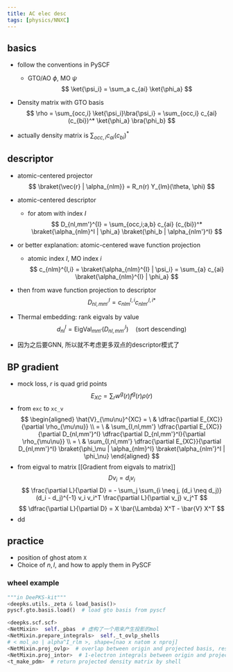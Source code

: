 ```yaml
---
title: AC elec desc
tags: [physics/NNXC]
---
```



## basics

- follow the conventions in PySCF
	- GTO/AO $\phi$, MO $\psi$
$$
\ket{\psi_i} = \sum_a c_{ai} \ket{\phi_a}
$$

- Density matrix with GTO basis
$$
\rho = \sum_{occ,i} \ket{\psi_i}\bra{\psi_i}
= \sum_{occ,i} c_{ai} (c_{bi})^* \ket{\phi_a} \bra{\phi_b}
$$
- actually density matrix is $\sum_{occ,i} c_{ai} (c_{bi})^*$


## descriptor

- atomic-centered projector
$$
\braket{\vec{r} | \alpha_{nlm}} = R_n(r) Y_{lm}(\theta, \phi)
$$

- atomic-centered descriptor
	- for atom with index $I$
$$
D_{nl,mm'}^{I} = \sum_{occ,i;a,b} c_{ai} (c_{bi})^*
\braket{\alpha_{nlm}^I | \phi_a} \braket{\phi_b | \alpha_{nlm'}^I}
$$

- or better explanation: atomic-centered wave function projection
	- atomic index $I$, MO index $i$
$$
c_{nlm}^{I,i} = \braket{\alpha_{nlm}^{I} | \psi_i}
= \sum_{a} c_{ai} \braket{\alpha_{nlm}^{I} | \phi_a}
$$
- then from wave function projection to descriptor
$$
D_{nl,mm'}^{I} = c_{nlm}^{I,i} c_{nlm'}^{I,i *}
$$

- Thermal embedding: rank eigvals by value
$$
d_{nl}^I = \mathrm{EigVal}_{mm'}(D_{nl,mm'}^{I}) \quad \text{(sort descending)}
$$

- 因为之后要GNN, 所以就不考虑更多双点的descriptor模式了


## BP gradient

- mock loss, $r$ is quad grid points
$$E_{XC} = \sum_{r} w^g (r) f^g (r) \rho(r)$$
- from `exc` to `xc_v`
$$
\begin{aligned}
\hat{V}_{\mu\nu}^{XC} = \ & \dfrac{\partial E_{XC}}{\partial \rho_{\mu\nu}} \\
= \ & \sum_{I,nl,mm'} \dfrac{\partial E_{XC}}{\partial D_{nl,mm'}^I} \dfrac{\partial D_{nl,mm'}^I}{\partial \rho_{\mu\nu}} \\
= \ & \sum_{I,nl,mm'} \dfrac{\partial E_{XC}}{\partial D_{nl,mm'}^I} \braket{\phi_\mu | \alpha_{nlm}^I} \braket{\alpha_{nlm'}^I | \phi_\nu}
\end{aligned}
$$
- from eigval to matrix [[Gradient from eigvals to matrix]]
$$D v_i = d_i v_i$$
$$
\frac{\partial L}{\partial D}
= - \sum_j \sum_{i \neq j, (d_i \neq d_j)}
(d_i - d_j)^{-1} v_i v_i^T
\frac{\partial L}{\partial v_j} v_j^T
$$
$$
\dfrac{\partial L}{\partial D} = X \bar{\Lambda} X^T - \bar{V} X^T
$$
- dd





## practice

- position of ghost atom `X`
- Choice of $n,l$, and how to apply them in PySCF


### wheel example
```Python
"""in DeePKS-kit"""
<deepks.utils._zeta & load_basis()>
pyscf.gto.basis.load()  # load gto basis from pyscf

<deepks.scf.scf>
<NetMixin>  self._pbas  # 虚构了一个用来产生投影的mol
<NetMixin.prepare_integrals>  self._t_ovlp_shells
# < mol_ao | alpha^I_rlm >, shape=[nao x natom x nproj]
<NetMixin.proj_ovlp>  # overlap between origin and projected basis, reshaped
<NetMixin.proj_intor>  # 1-electron integrals between origin and projected basis, or say, real mol and composed mol
<t_make_pdm>  # return projected density matrix by shell 
```


